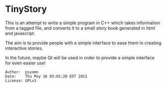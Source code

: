 TinyStory 
===================================
This is an attempt to write a simple program in C++ which takes information from a tagged file, 
and converts it to a small story book generated in html and javascript. 

The aim is to provide people with a simple interface to ease them in creating interactive stories. 

In the future, maybe Qt will be used in order to provide a simple interface for even easier use!

    Author:  psyomn
    Date:    Thu May 26 03:01:20 EDT 2011
    License: GPLv3
